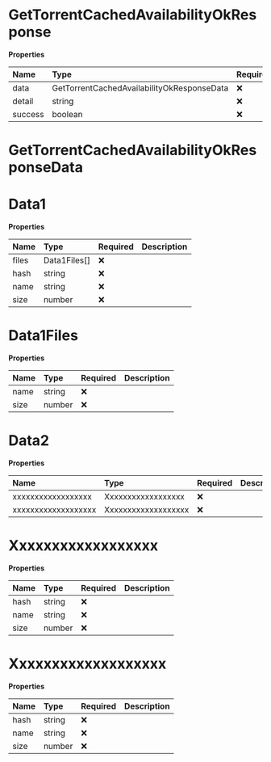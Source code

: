 # GetTorrentCachedAvailabilityOkResponse

**Properties**

| Name    | Type                                       | Required | Description |
| :------ | :----------------------------------------- | :------- | :---------- |
| data    | GetTorrentCachedAvailabilityOkResponseData | ❌       |             |
| detail  | string                                     | ❌       |             |
| success | boolean                                    | ❌       |             |

# GetTorrentCachedAvailabilityOkResponseData

# Data1

**Properties**

| Name  | Type         | Required | Description |
| :---- | :----------- | :------- | :---------- |
| files | Data1Files[] | ❌       |             |
| hash  | string       | ❌       |             |
| name  | string       | ❌       |             |
| size  | number       | ❌       |             |

# Data1Files

**Properties**

| Name | Type   | Required | Description |
| :--- | :----- | :------- | :---------- |
| name | string | ❌       |             |
| size | number | ❌       |             |

# Data2

**Properties**

| Name                | Type                | Required | Description |
| :------------------ | :------------------ | :------- | :---------- |
| xxxxxxxxxxxxxxxxxx  | Xxxxxxxxxxxxxxxxxx  | ❌       |             |
| xxxxxxxxxxxxxxxxxxx | Xxxxxxxxxxxxxxxxxxx | ❌       |             |

# Xxxxxxxxxxxxxxxxxx

**Properties**

| Name | Type   | Required | Description |
| :--- | :----- | :------- | :---------- |
| hash | string | ❌       |             |
| name | string | ❌       |             |
| size | number | ❌       |             |

# Xxxxxxxxxxxxxxxxxxx

**Properties**

| Name | Type   | Required | Description |
| :--- | :----- | :------- | :---------- |
| hash | string | ❌       |             |
| name | string | ❌       |             |
| size | number | ❌       |             |
